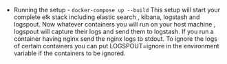 * Running the setup - `docker-compose up --build`
This setup will start your complete elk stack including elastic search , kibana, logstash and logspout.
Now whatever containers you will run on your host machine , logspout will capture their logs and send them to logstash.
If you run a container having nginx send the nginx logs to stdout.
To ignore the logs of certain containers you can put LOGSPOUT=ignore in the environment variable if the containers to be ignored.
